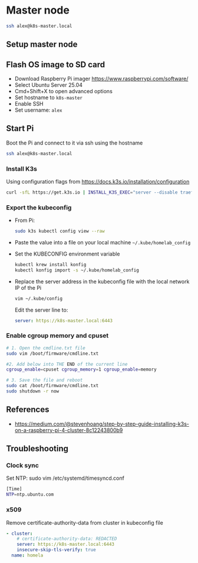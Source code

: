 # Master node

```bash
ssh alex@k8s-master.local
```

## Setup master node

## Flash OS image to SD card

- Download Raspberry Pi imager <https://www.raspberrypi.com/software/>
- Select Ubuntu Server 25.04
- Cmd+Shift+X to open advanced options
- Set hostname to `k8s-master`
- Enable SSH
- Set username: `alex`

## Start Pi

Boot the Pi and connect to it via ssh using the hostname

```bash
ssh alex@k8s-master.local
```

### Install K3s

Using configuration flags from <https://docs.k3s.io/installation/configuration>

```bash
curl -sfL https://get.k3s.io | INSTALL_K3S_EXEC="server --disable traefik --disable servicelb --disable-network-policy" sh -
```

### Export the kubeconfig

- From Pi:

  ```bash
  sudo k3s kubectl config view --raw
  ```

- Paste the value into a file on your local machine `~/.kube/homelab_config`
- Set the KUBECONFIG environment variable

  ```bash
  kubectl krew install konfig
  kubectl konfig import -s ~/.kube/homelab_config
  ```

- Replace the server address in the kubeconfig file with the local network IP of the Pi

  ```bash
  vim ~/.kube/config
  ```

  Edit the server line to:

  ```yaml
  server: https://k8s-master.local:6443
  ```

### Enable cgroup memory and cpuset

```bash
# 1. Open the cmdline.txt file
sudo vim /boot/firmware/cmdline.txt

#2. Add below into THE END of the current line
cgroup_enable=cpuset cgroup_memory=1 cgroup_enable=memory

# 3. Save the file and reboot
sudo cat /boot/firmware/cmdline.txt
sudo shutdown -r now
```

## References

- <https://medium.com/@stevenhoang/step-by-step-guide-installing-k3s-on-a-raspberry-pi-4-cluster-8c12243800b9>

## Troubleshooting

### Clock sync

Set NTP:
sudo vim /etc/systemd/timesyncd.conf

```bash
[Time]
NTP=ntp.ubuntu.com
```

### x509

Remove certificate-authority-data from cluster in kubeconfig file

```yaml
- cluster:
    # certificate-authority-data: REDACTED
    server: https://k8s-master.local:6443
    insecure-skip-tls-verify: true
  name: homela
```
